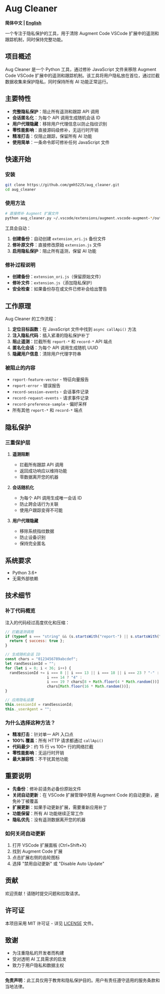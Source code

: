 # Aug Cleaner

**简体中文 | [English](README.md)**

一个专注于隐私保护的工具，用于清除 Augment Code VSCode 扩展中的遥测和跟踪机制，同时保持完整功能。

## 项目概述

Aug Cleaner 是一个 Python 工具，通过修补 JavaScript 文件来移除 Augment Code VSCode 扩展中的遥测和跟踪机制。该工具将用户隐私放在首位，通过拦截数据收集来保护隐私，同时保持所有 AI 功能正常运行。

## 主要特性

- **完整隐私保护**：阻止所有遥测和跟踪 API 调用
- **会话匿名化**：为每个 API 调用生成随机会话 ID
- **用户代理隐藏**：移除用户代理信息以防止指纹识别
- **零性能影响**：直接源码级修补，无运行时开销
- **精准打击**：仅阻止跟踪，保留所有 AI 功能
- **使用简单**：一条命令即可修补任何 JavaScript 文件

## 快速开始

### 安装

```bash
git clone https://github.com/gmh5225/aug_cleaner.git
cd aug_cleaner
```

### 使用方法

```bash
# 直接修补 Augment 扩展文件
python aug_cleaner.py ~/.vscode/extensions/augment.vscode-augment-*/out/extension.js
```

工具会自动：
1. **创建备份**：自动创建 `extension_ori.js` 备份文件
2. **修补原文件**：直接修改原始 `extension.js` 文件
3. **启用隐私保护**：阻止所有遥测，保留 AI 功能

### 修补过程说明

- **创建备份**：`extension_ori.js`（保留原始文件）
- **修补文件**：`extension.js`（添加隐私保护）
- **安全检查**：如果备份存在或文件已修补会给出警告

## 工作原理

Aug Cleaner 的工作流程：

1. **定位目标函数**：在 JavaScript 文件中找到 `async callApi()` 方法
2. **注入隐私代码**：插入紧凑的隐私保护补丁
3. **阻止遥测**：拦截所有 `report-*` 和 `record-*` API 端点
4. **匿名化会话**：为每个 API 调用生成随机 UUID
5. **隐藏用户信息**：清除用户代理字符串

### 被阻止的内容

- `report-feature-vector` - 特征向量报告
- `report-error` - 错误报告
- `record-session-events` - 会话事件记录
- `record-request-events` - 请求事件记录
- `record-preference-sample` - 偏好采样
- 所有其他 `report-*` 和 `record-*` 端点

## 隐私保护

### 三重保护层

1. **遥测阻断**
   - 拦截所有跟踪 API 调用
   - 返回成功响应以维持功能
   - 零数据离开您的机器

2. **会话随机化**
   - 为每个 API 调用生成唯一会话 ID
   - 防止跨会话行为关联
   - 使用户跟踪变得不可能

3. **用户代理隐藏**
   - 移除系统指纹数据
   - 防止设备识别
   - 保持完全匿名

## 系统要求

- Python 3.6+
- 无需外部依赖

## 技术细节

### 补丁代码概览

注入的代码经过高度优化和压缩：

```javascript
// 拦截遥测调用
if (typeof s === "string" && (s.startsWith("report-") || s.startsWith("record-"))) { 
  return { success: true }; 
}

// 生成随机会话 ID
const chars = "0123456789abcdef"; 
let randSessionId = ""; 
for (let i = 0; i < 36; i++) { 
  randSessionId += i === 8 || i === 13 || i === 18 || i === 23 ? "-" : 
                   i === 14 ? "4" : 
                   i === 19 ? chars[8 + Math.floor(4 * Math.random())] : 
                   chars[Math.floor(16 * Math.random())]; 
}

// 应用隐私设置
this.sessionId = randSessionId;
this._userAgent = "";
```

### 为什么选择这种方法？

- **精准打击**：针对单一 API 入口点
- **100% 覆盖**：所有 HTTP 请求都通过 `callApi()`
- **代码最少**：约 15 行 vs 100+ 行的网络拦截
- **零性能影响**：无运行时开销
- **最大兼容性**：不干扰其他功能

## 重要说明

- **先备份**：修补前请务必备份原始文件
- **关闭自动更新**：在 VSCode 扩展管理中禁用 Augment Code 的自动更新，避免补丁被覆盖
- **扩展更新**：如果手动更新扩展，需要重新应用补丁
- **功能保留**：所有 AI 功能继续正常工作
- **隐私优先**：没有遥测数据离开您的机器

### 如何关闭自动更新

1. 打开 VSCode 扩展面板 (Ctrl+Shift+X)
2. 找到 Augment Code 扩展
3. 点击扩展右侧的齿轮图标
4. 选择 "禁用自动更新" 或 "Disable Auto Update"

## 贡献

欢迎贡献！请随时提交问题和拉取请求。

## 许可证

本项目采用 MIT 许可证 - 详见 [LICENSE](LICENSE) 文件。

## 致谢

- 为注重隐私的开发者而构建
- 受对透明 AI 工具需求的启发
- 致力于用户隐私和数据主权

---

**免责声明**：此工具仅用于教育和隐私保护目的。用户有责任遵守适用的服务条款和当地法律。
